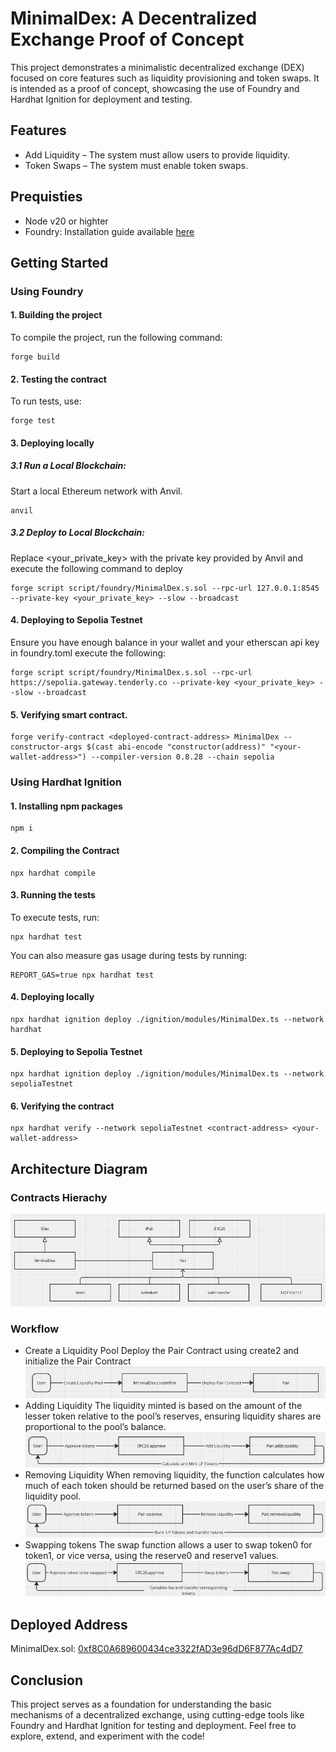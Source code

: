 # MinimalDex: A Decentralized Exchange Proof of Concept

This project demonstrates a minimalistic decentralized exchange (DEX) focused on core features such as liquidity provisioning and token swaps. It is intended as a proof of concept, showcasing the use of Foundry and Hardhat Ignition for deployment and testing.

## Features
- Add Liquidity – The system must allow users to provide liquidity.
- Token Swaps – The system must enable token swaps.

## Prequisties
- Node v20 or highter
- Foundry: Installation guide available [here](https://book.getfoundry.sh/getting-started/installation)

## Getting Started

### Using Foundry
#### 1. Building the project
To compile the project, run the following command:
```
forge build
```
#### 2. Testing the contract
To run tests, use: 
```
forge test
```
#### 3. Deploying locally
##### 3.1 Run a Local Blockchain:
Start a local Ethereum network with Anvil.
```
anvil
```
##### 3.2 Deploy to Local Blockchain:
Replace <your_private_key> with the private key provided by Anvil and execute the following command to deploy
```
forge script script/foundry/MinimalDex.s.sol --rpc-url 127.0.0.1:8545 --private-key <your_private_key> --slow --broadcast

```
#### 4. Deploying to Sepolia Testnet
Ensure you have enough balance in your wallet and your etherscan api key in foundry.toml execute the following:
```
forge script script/foundry/MinimalDex.s.sol --rpc-url https://sepolia.gateway.tenderly.co --private-key <your_private_key> --slow --broadcast
```
#### 5. Verifying smart contract.
```
forge verify-contract <deployed-contract-address> MinimalDex --constructor-args $(cast abi-encode "constructor(address)" "<your-wallet-address>") --compiler-version 0.8.28 --chain sepolia
```

### Using Hardhat Ignition
#### 1. Installing npm packages
```
npm i
```
#### 2. Compiling the Contract
```
npx hardhat compile
```

#### 3. Running the tests
To execute tests, run:
```
npx hardhat test
``` 
You can also measure gas usage during tests by running:
```
REPORT_GAS=true npx hardhat test
```

#### 4. Deploying locally
```
npx hardhat ignition deploy ./ignition/modules/MinimalDex.ts --network hardhat
```

#### 5. Deploying to Sepolia Testnet
```
npx hardhat ignition deploy ./ignition/modules/MinimalDex.ts --network sepoliaTestnet
```

#### 6. Verifying the contract
```
npx hardhat verify --network sepoliaTestnet <contract-address> <your-wallet-address>
```

## Architecture Diagram
### Contracts Hierachy
![alt text](doc/hierachy.png)
### Workflow
- Create a Liquidity Pool
Deploy the Pair Contract using create2 and initialize the Pair Contract
![alt text](doc/create-pool.png)
- Adding Liquidity
The liquidity minted is based on the amount of the lesser token relative to the pool’s reserves, ensuring liquidity shares are proportional to the pool’s balance.
![alt text](doc/add-liquidity.png)
- Removing Liquidity
When removing liquidity, the function calculates how much of each token should be returned based on the user’s share of the liquidity pool.
![alt text](doc/remove-liquidity.png)
- Swapping tokens
The swap function allows a user to swap token0 for token1, or vice versa, using the reserve0 and reserve1 values.
![alt text](doc/swap-tokens.png)

## Deployed Address
MinimalDex.sol: [0xf8C0A689600434ce3322fAD3e96dD6F877Ac4dD7](https://sepolia.etherscan.io/address/0xf8C0A689600434ce3322fAD3e96dD6F877Ac4dD7)

## Conclusion
This project serves as a foundation for understanding the basic mechanisms of a decentralized exchange, using cutting-edge tools like Foundry and Hardhat Ignition for testing and deployment. Feel free to explore, extend, and experiment with the code!

